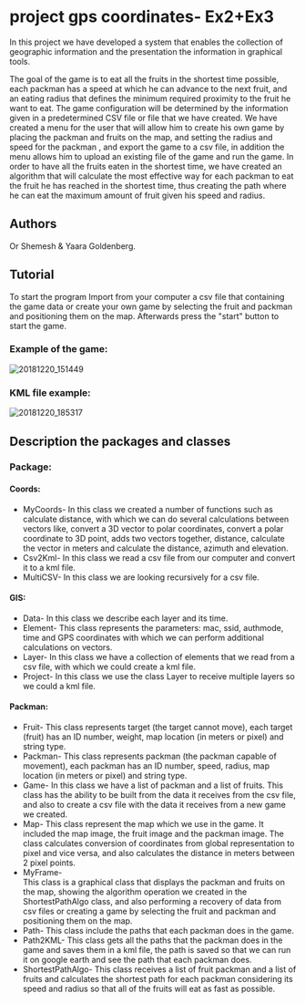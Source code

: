 # project gps coordinates- Ex2+Ex3
In this project we have developed a system that enables the collection of geographic
information and the presentation the information in graphical tools.

The goal of the game is to eat all the fruits in the shortest time possible,
each packman has a speed at which he can advance to the next fruit,
and an eating radius that defines the minimum required proximity to the fruit he want to eat.
The game configuration will be determined by the information given in a predetermined
CSV file or file that we have created. We have created a menu for the user that will
allow him to create his own game by placing the packman and fruits on the map,
and setting the radius and speed for the packman , and export the game to a csv file,
in addition the menu allows him to upload an existing file of the game and run the game.
In order to have all the fruits eaten in the shortest time, we have created an algorithm
that will calculate the most effective way for each packman to eat the fruit he has
reached in the shortest time, thus creating the path where he can eat the maximum
amount of fruit given his speed and radius.

## Authors
Or Shemesh & Yaara Goldenberg. 

## Tutorial
To start the program Import from your computer a csv file that containing the game data
or create your own game by selecting the fruit and packman and positioning them on the map.
Afterwards press the "start" button to start the game.
### Example of the game:
![20181220_151449](https://user-images.githubusercontent.com/44780654/50287115-355f6700-046a-11e9-9e9d-822963941fef.gif)
### KML file example:
![20181220_185317](https://user-images.githubusercontent.com/44780654/50298886-eaa11780-0488-11e9-9c27-dc77d5ea0494.gif)
## Description the packages and classes
### Package:
#### Coords:
- MyCoords- 
In this class we created a number of functions such as calculate distance, with which we can do several calculations between vectors like, convert a 3D vector to polar coordinates, convert a polar coordinate to 3D point, adds two vectors together, distance, calculate the vector in meters and calculate the distance, azimuth and elevation.
- Csv2Kml-
In this class we read a csv file from our computer and convert it to a kml file.
- MultiCSV-
In this class we are looking recursively for a csv file.
#### GIS:
- Data-
In this class we describe each layer and its time.
- Element-
This class represents the parameters: mac, ssid, authmode, time and GPS coordinates with which we can perform additional calculations on vectors.
- Layer-
In this class we have a collection of elements that we read from a csv file, with which we could create a kml file.
- Project-
In this class we use the class Layer to receive multiple layers so we could a kml file.
#### Packman:
- Fruit-
This class represents target (the target cannot move), each target (fruit) has an ID number, weight, map location (in meters or pixel) and string type.
- Packman- 
This class represents packman (the packman capable of movement), each packman has an ID number, speed, radius, map location (in meters or pixel) and string type. 
- Game- 
In this class we have a list of packman and a list of fruits. This class has the ability to be built from the data it receives from the csv file, and also to create a csv file with the data it receives from a new game we created.
- Map- 
This class represent the map which we use in the game. It included the map image, the fruit image and the packman image.
The class calculates conversion of coordinates from global representation to pixel and vice versa, and also calculates the distance in meters between 2 pixel points.
- MyFrame-  
This class is a graphical class that displays the packman and fruits on the map, showing the algorithm operation we created in the ShortestPathAlgo class, and also performing a recovery of data from csv files or creating a game by selecting the fruit and packman and positioning them on the map.
- Path- 
This class include the paths that each packman does in the game.
- Path2KML-
 This class gets all the paths that the packman does in the game and saves them in a kml file, the path is saved so that we can run it on google earth and see the path that each packman does.
- ShortestPathAlgo- 
This class receives a list of fruit packman and a list of fruits and calculates the shortest path for each packman considering its speed and radius so that all of the fruits will eat as fast as possible.

